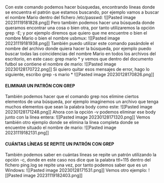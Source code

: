 Con este comando podemos hacer búsquedas, encontrando líneas donde se encuentra el patrón que estamos buscando, por ejemplo vamos a buscar el nombre Mario dentro del fichero /etc/passwd:
![[Pasted image 20231119181828.png]]
Pero también podemos hacer una búsqueda donde queramos encontrar una cosa o bien otra, por tanto utilizaremos la opción grep -E; y por ejemplo diremos que quiero que me encuentre o bien el nombre Mario o bien el nombre usbmux:
![[Pasted image 20231119181938.png]]
También puedo utilizar este comando pasándole el nombre del archivo donde quiera hacer la búsqueda, por ejemplo puedo buscar todas las coincidencias del nombre Mario en todos los archivos del escritorio, en este caso: grep mario * y vemos que dentro del documento futbol se contiene el nombre de mario:
![[Pasted image 20230128170722.png]]
Si quiero quitar esos mensajes de error, hago lo siguiente, escribo grep -s mario *
![[Pasted image 20230128170826.png]]
#### ELIMINAR UN PATRÓN CON GREP
También podemos hacer que el comando grep nos elimine ciertos elementos de una búsqueda, por ejemplo imaginemos un archivo que tenga muchos elementos que sean la palabra body como este:
![[Pasted image 20230128171248.png]]
Ahora con la opción -v podemos eliminar ese body junto con la línea entera:
![[Pasted image 20230128171320.png]]
Vemos también otro ejemplo donde se elimina la línea completa donde se encuentre situado el nombre de mario:
![[Pasted image 20231119182131.png]]
#### CUÁNTAS LÍNEAS SE REPITE UN PATRÓN CON GREP
También podemos saber en cuántas líneas se repite un patrón utilizando la opción -c, donde en este caso nos dice que la palabra ttl=115 dentro del fichero ping.log se repite una vez, por tanto podemos saber que es un Windows:
![[Pasted image 20230128171531.png]]
Vemos otro ejemplo:
![[Pasted image 20231119182403.png]]